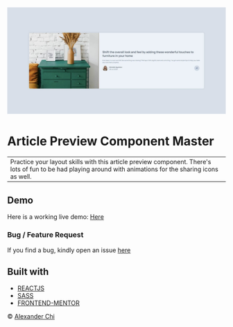 # ![Article Preview Component Master](https://raw.githubusercontent.com/alexandercds/article-preview-component-master/master/src/assets/images/preview.jpg)
# Article Preview Component Master
<table>
<tr>
<td>
  Practice your layout skills with this article preview component. There's lots of fun to be had playing around with animations for the sharing icons as well.
</td>
</tr>
</table>


## Demo
Here is a working live demo: [Here](https://alexandercds.github.io/article-preview-component-master/)

### Bug / Feature Request

If you find a bug, kindly open an issue [here](https://github.com/alexandercds/article-preview-component-master/issues/new)

## Built with 

- [REACTJS](https://reactjs.org/)
- [SASS](https://sass-lang.com/)
- [FRONTEND-MENTOR](https://www.frontendmentor.io/challenges/)


© [Alexander Chi ](https://github.com/alexandercds)